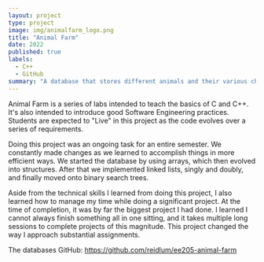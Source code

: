 ```yaml
---
layout: project
type: project
image: img/animalfarm_logo.png
title: "Animal Farm"
date: 2022
published: true
labels:
  - C++
  - GitHub
summary: "A database that stores different animals and their various characteristics."
---
```


Animal Farm is a series of labs intended to teach the basics of C and C++. It's also intended to introduce good Software Engineering practices. Students are expected to "Live" in this project as the code evolves over a series of requirements.

Doing this project was an ongoing task for an entire semester. We constantly made changes as we learned to accomplish things in more efficient ways. We started the database by using arrays, which then evolved into structures. After that we implemented linked lists, singly and doubly, and finally moved onto binary search trees.

Aside from the technical skills I learned from doing this project, I also learned how to manage my time while doing a significant project. At the time of completion, it was by far the biggest project I had done. I learned I cannot always finish something all in one sitting, and it takes multiple long sessions to complete projects of this magnitude. This project changed the way I approach substantial assignments.

The databases GitHub: <a href="https://github.com/reidlum/ee205-animal-farm"><i class="large github icon "></i>https://github.com/reidlum/ee205-animal-farm</a>
